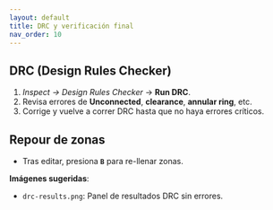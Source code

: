 ```yaml
---
layout: default
title: DRC y verificación final
nav_order: 10
---
```


## DRC (Design Rules Checker)
1. *Inspect → Design Rules Checker* → **Run DRC**.
2. Revisa errores de **Unconnected**, **clearance**, **annular ring**, etc.
3. Corrige y vuelve a correr DRC hasta que no haya errores críticos.

## Repour de zonas
- Tras editar, presiona **`B`** para re-llenar zonas.

**Imágenes sugeridas**:  
- `drc-results.png`: Panel de resultados DRC sin errores.
